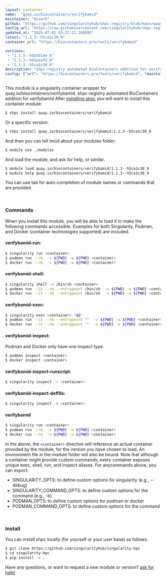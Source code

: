 ```yaml
---
layout: container
name:  "quay.io/biocontainers/verifybamid"
maintainer: "@vsoch"
github: "https://github.com/singularityhub/shpc-registry/blob/main/quay.io/biocontainers/verifybamid/container.yaml"
config_url: "https://raw.githubusercontent.com/singularityhub/shpc-registry/main/quay.io/biocontainers/verifybamid/container.yaml"
updated_at: "2025-07-02 03:22:21.168095"
latest: "1.1.3--h5ca1c30_9"
container_url: "https://biocontainers.pro/tools/verifybamid"

versions:
 - "1.1.3--h5b5514e_6"
 - "1.1.3--h43eeafb_8"
 - "1.1.3--h5ca1c30_9"
description: "shpc-registry automated BioContainers addition for verifybamid"
config: {"url": "https://biocontainers.pro/tools/verifybamid", "maintainer": "@vsoch", "description": "shpc-registry automated BioContainers addition for verifybamid", "latest": {"1.1.3--h5ca1c30_9": "sha256:0151f9141569af45e05e63819c24c4a506eb5da7f0f363ab5dc0f8ab7f30281c"}, "tags": {"1.1.3--h5b5514e_6": "sha256:8e721261d0eae5c7b6c24742dd9713cd2878351882c65f2b4903d4df456a6024", "1.1.3--h43eeafb_8": "sha256:301ab0f60bbf69f4be566fd5e29e429f80f01fafa588ec8d79cb8bb8cb21f692", "1.1.3--h5ca1c30_9": "sha256:0151f9141569af45e05e63819c24c4a506eb5da7f0f363ab5dc0f8ab7f30281c"}, "docker": "quay.io/biocontainers/verifybamid"}
---
```


This module is a singularity container wrapper for quay.io/biocontainers/verifybamid.
shpc-registry automated BioContainers addition for verifybamid
After [installing shpc](#install) you will want to install this container module:


```bash
$ shpc install quay.io/biocontainers/verifybamid
```

Or a specific version:

```bash
$ shpc install quay.io/biocontainers/verifybamid:1.1.3--h5ca1c30_9
```

And then you can tell lmod about your modules folder:

```bash
$ module use ./modules
```

And load the module, and ask for help, or similar.

```bash
$ module load quay.io/biocontainers/verifybamid/1.1.3--h5ca1c30_9
$ module help quay.io/biocontainers/verifybamid/1.1.3--h5ca1c30_9
```

You can use tab for auto-completion of module names or commands that are provided.

<br>

### Commands

When you install this module, you will be able to load it to make the following commands accessible.
Examples for both Singularity, Podman, and Docker (container technologies supported) are included.

#### verifybamid-run:

```bash
$ singularity run <container>
$ podman run --rm  -v ${PWD} -w ${PWD} <container>
$ docker run --rm  -v ${PWD} -w ${PWD} <container>
```

#### verifybamid-shell:

```bash
$ singularity shell -s /bin/sh <container>
$ podman run --it --rm --entrypoint /bin/sh  -v ${PWD} -w ${PWD} <container>
$ docker run --it --rm --entrypoint /bin/sh  -v ${PWD} -w ${PWD} <container>
```

#### verifybamid-exec:

```bash
$ singularity exec <container> "$@"
$ podman run --it --rm --entrypoint ""  -v ${PWD} -w ${PWD} <container> "$@"
$ docker run --it --rm --entrypoint ""  -v ${PWD} -w ${PWD} <container> "$@"
```

#### verifybamid-inspect:

Podman and Docker only have one inspect type.

```bash
$ podman inspect <container>
$ docker inspect <container>
```

#### verifybamid-inspect-runscript:

```bash
$ singularity inspect -r <container>
```

#### verifybamid-inspect-deffile:

```bash
$ singularity inspect -d <container>
```



#### verifybamid

```bash
$ singularity run <container>
$ podman run --rm  -v ${PWD} -w ${PWD} <container>
$ docker run --rm  -v ${PWD} -w ${PWD} <container>
```


In the above, the `<container>` directive will reference an actual container provided
by the module, for the version you have chosen to load. An environment file in the
module folder will also be bound. Note that although a container
might provide custom commands, every container exposes unique exec, shell, run, and
inspect aliases. For anycommands above, you can export:

 - SINGULARITY_OPTS: to define custom options for singularity (e.g., --debug)
 - SINGULARITY_COMMAND_OPTS: to define custom options for the command (e.g., -b)
 - PODMAN_OPTS: to define custom options for podman or docker
 - PODMAN_COMMAND_OPTS: to define custom options for the command

<br>

### Install

You can install shpc locally (for yourself or your user base) as follows:

```bash
$ git clone https://github.com/singularityhub/singularity-hpc
$ cd singularity-hpc
$ pip install -e .
```

Have any questions, or want to request a new module or version? [ask for help!](https://github.com/singularityhub/singularity-hpc/issues)